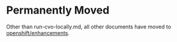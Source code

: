 # Permanently Moved

Other than run-cvo-locally.md, all other documents have moved to [openshift/enhancements](https://github.com/openshift/enhancements/tree/master/dev-guide/cluster-version-operator).

